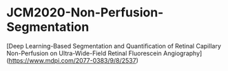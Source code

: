 # JCM2020-Non-Perfusion-Segmentation

[Deep Learning-Based Segmentation and Quantification of Retinal Capillary Non-Perfusion on Ultra-Wide-Field Retinal Fluorescein Angiography] (https://www.mdpi.com/2077-0383/9/8/2537)
